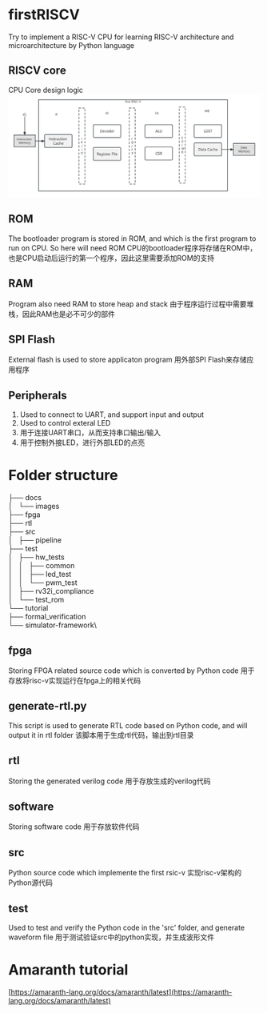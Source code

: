 # firstRISCV
Try to implement a RISC-V CPU for learning RISC-V architecture and microarchitecture by Python language 

## RISCV core

CPU Core design logic
![CPU uarch](/docs/images/first-riscv-cpu-arch.png)

## ROM
The bootloader program is stored in ROM, and which is the first program to run on CPU. So here will need ROM
CPU的bootloader程序将存储在ROM中，也是CPU启动后运行的第一个程序，因此这里需要添加ROM的支持

## RAM
Program also need RAM to store heap and stack
由于程序运行过程中需要堆栈，因此RAM也是必不可少的部件

## SPI Flash
External flash is used to store applicaton program
用外部SPI Flash来存储应用程序

## Peripherals
1. Used to connect to UART, and support input and output
2. Used to control exteral LED
3. 用于连接UART串口，从而支持串口输出/输入
4. 用于控制外接LED，进行外部LED的点亮

# Folder structure

├── docs\
│   └── images\
├── fpga\
├── rtl\
├── src\
│   ├── pipeline\
├── test\
│   ├── hw_tests\
│   │   ├── common\
│   │   ├── led_test\
│   │   └── pwm_test\
│   ├── rv32i_compliance\
│   └── test_rom\
└── tutorial\
    ├── formal_verification\
    └── simulator-framework\

## fpga
Storing FPGA related source code which is converted by Python code
用于存放将risc-v实现运行在fpga上的相关代码

## generate-rtl.py
This script is used to generate RTL code based on Python code, and will output it in rtl folder
该脚本用于生成rtl代码，输出到rtl目录

## rtl
Storing the generated verilog code
用于存放生成的verilog代码

## software
Storing software code
用于存放软件代码

## src
Python source code which implemente the first rsic-v
实现risc-v架构的Python源代码

## test
Used to test and verify the Python code in the 'src' folder, and generate waveform file
用于测试验证src中的python实现，并生成波形文件

# Amaranth tutorial
[https://amaranth-lang.org/docs/amaranth/latest](https://amaranth-lang.org/docs/amaranth/latest)
